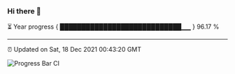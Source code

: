 ### Hi there 👋

⏳ Year progress { ████████████████████████████▁▁ } 96.17 %

---

⏰ Updated on Sat, 18 Dec 2021 00:43:20 GMT

![Progress Bar CI](https://github.com/liununu/liununu/workflows/Progress%20Bar%20CI/badge.svg)
